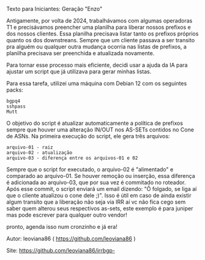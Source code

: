 Texto para Iniciantes: Geração "Enzo"

Antigamente, por volta de 2024, trabalhávamos com algumas operadoras T1 e precisávamos preencher uma planilha para liberar nossos prefixos e dos nossos clientes. Essa planilha precisava listar tanto os prefixos próprios quanto os dos downstreans. Sempre que um cliente passava a ser transito pra alguém ou qualquer outra mudança ocorria nas listas de prefixos, a planilha precisava ser preenchida e atualizada novamente.

Para tornar esse processo mais eficiente, decidi usar a ajuda da IA para ajustar um script que já utilizava para gerar minhas listas.

Para essa tarefa, utilizei uma máquina com Debian 12 com os seguintes packs:

    bgpq4
    sshpass
    Mutt

O objetivo do script é atualizar automaticamente a política de prefixos sempre que houver uma alteração IN/OUT nos AS-SETs contidos no Cone de ASNs. Na primeira execução do script, ele gera três arquivos:

    arquivo-01 - raiz
    arquivo-02 - atualização
    arquivo-03 - diferença entre os arquivos-01 e 02

Sempre que o script for executado, o arquivo-02 é "alimentado" e comparado ao arquivo-01. Se houver remoção ou inserção, essa diferença é adicionada ao arquivo-03, que por sua vez é commitado no roteador. Após esse commit, o script enviará um email dizendo: "Ô folgado, se liga aí que o cliente atualizou o cone dele ;)". Isso é útil em caso de ainda existir algum transito que a liberação não seja via IRR aí vc não fica cego sem saber quem alterou seus respectivos as-sets, este exemplo é para juniper mas pode escrever para qualquer outro vendor!

pronto, agenda isso num cronzinho e já era!


Autor: leoviana86  ( https://github.com/leoviana86 )

Site: https://github.com/leoviana86/irrbgp-
